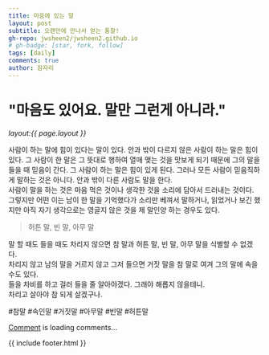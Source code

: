 ```yaml
---
title: 마음에 있는 말 
layout: post
subtitle: 오랜만에 만나서 얻는 통찰!
gh-repo: jwsheen2/jwsheen2.github.io
# gh-badge: [star, fork, follow]
tags: [daily]
comments: true
author: 잠자리
---
```


# "마음도 있어요. 말만 그런게 아니라."
_layout:{{ page.layout }}_  

사람이 하는 말에 힘이 있다는 말이 있다. 안과 밖이 다르지 않은 사람이 하는 말은 힘이 있다. 그 사람이 한 말은 그 뜻대로 행하여 열매 맺는 것을 맛보게 되기 때문에 그의 말을 들을 때 믿음이 간다. 그 사람이 하는 말은 힘이 있게 된다. 그러나 모든 사람이 믿음직하게 말하는 것은 아니다. 안과 밖이 다른 사람도 말을 한다.  
사람이 말을 하는 것은 마음 먹은 것이나 생각한 것을 소리에 담아서 드러내는 것이다. 그렇지만 어떤 이는 남이 한 말을 기억했다가 소리만 베껴서 말하거나, 읽었거나 보긴 했지만 아직 자기 생각으로는 영글지 않은 것을 제 말인양 하는 경우도 있다.  
> 허튼 말, 빈 말, 아무 말  

말 할 때도 들을 때도 차리지 않으면 참 말과 허튼 말, 빈 말, 아무 말을 식별할 수 없겠다.  
차리지 않고 남의 말을 거르지 않고 그저 들으면 거짓 말을 참 말로 여겨 그의 말에 속을 수도 있다.  
들을 차비를 하고 걸러 들을 줄 알아야겠다. 그래야 해롭지 않을테니.  
차리고 살아야 참 되게 살겠구나.

#참말 #속인말 #거짓말 #아무말 #빈말 #허튼말

<!-- begin wwww.htmlcommentbox.com -->
 <div id="HCB_comment_box"><a href="http://www.htmlcommentbox.com">Comment</a> is loading comments...</div>
 <link rel="stylesheet" type="text/css" href="https://www.htmlcommentbox.com/static/skins/bootstrap/twitter-bootstrap.css?v=0" />
 <script type="text/javascript" id="hcb"> 
 /*<!--*/ 
 if(!window.hcb_user){hcb_user={};} (
    function(){
        var s=document.createElement("script"), l=hcb_user.PAGE || (""+window.location).replace(/'/g,"%27"), h="https://www.htmlcommentbox.com";
        // var s=document.createElement("script"), l=hcb_user.PAGE || (""+window.location).replace(/'/g,"%27"), h="https://jwsheen2.github.io";
        s.setAttribute("type","text/javascript");s.setAttribute("src", h+"/jread?page="+encodeURIComponent(l).replace("+","%2B")+"&mod=%241%24wq1rdBcg%24vWlypRhEeCl4fBxZBzlSz."+"&opts=16798&num=10&ts=1703048411143");
        if (typeof s!="undefined") document.getElementsByTagName("head")[0].appendChild(s);
    }
    )(); 
/*-->*/ 
</script>
<!-- end www.htmlcommentbox.com -->

{{ include footer.html }}